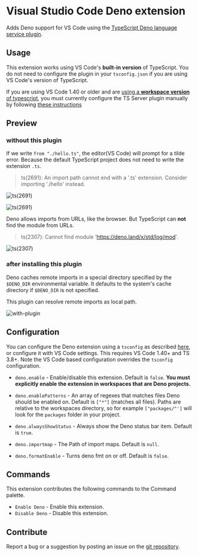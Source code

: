 # Visual Studio Code Deno extension

Adds Deno support for VS Code using the [TypeScript Deno language service
plugin](https://github.com/justjavac/typescript-deno-plugin).

## Usage

This extension works using VS Code's **built-in version** of TypeScript. You do
not need to configure the plugin in your `tsconfig.json` if you are using VS
Code's version of TypeScript.

If you are using VS Code 1.40 or older and are [using a **workspace version** of
typescript](https://code.visualstudio.com/Docs/languages/typescript#_using-newer-typescript-versions),
you must currently configure the TS Server plugin manually by following [these
instructions](https://github.com/justjavac/typescript-deno-plugin#configuration)

## Preview

### without this plugin

If we write `from "./hello.ts"`, the editor(VS Code) will prompt for a tilde
error. Because the default TypeScript project does not need to write the
extension `.ts`.

> ts(2691): An import path cannot end with a '.ts' extension. Consider importing './hello' instead.

![ts(2691)](https://raw.githubusercontent.com/justjavac/vscode-deno/master/images/ts-error-2691-1.png)

![ts(2691)](https://raw.githubusercontent.com/justjavac/vscode-deno/master/images/ts-error-2691-2.png)

Deno allows imports from URLs, like the browser. But TypeScript can **not** find the module from URLs.

> ts(2307): Cannot find module 'https://deno.land/x/std/log/mod'.

![ts(2307)](https://raw.githubusercontent.com/justjavac/vscode-deno/master/images/ts-error-2307.png)

### after installing this plugin

Deno caches remote imports in a special directory specified by the `$DENO_DIR`
environmental variable. It defaults to the system's cache directory if
`$DENO_DIR` is not specified.

This plugin can resolve remote imports as local path.

![with-plugin](https://raw.githubusercontent.com/justjavac/vscode-deno/master/images/with-plugin.png)

## Configuration

You can configure the Deno extension using a `tsconfig` as described
[here](https://github.com/justjavac/typescript-deno-plugin#configuration), or
configure it with VS Code settings. This requires VS Code 1.40+ and TS 3.8+.
Note the VS Code based configuration overrides the `tsconfig` configuration.

- `deno.enable` - Enable/disable this extension. Default is `false`. **You must explicitly enable the extension in workspaces that are Deno projects.**

- `deno.enablePatterns` - An array of regexes that matches files Deno should be enabled on. Default is `["*"]` (matches all files). Paths are relative to the workspaces directory, so for example `["packages/"']` will look for the `packages` folder in your project.

- `deno.alwaysShowStatus` - Always show the Deno status bar item. Default is `true`.

- `deno.importmap` - The Path of import maps. Default is `null`.

- `deno.formatEnable` - Turns deno fmt on or off. Default is `false`.

## Commands

This extension contributes the following commands to the Command palette.

- `Enable Deno` - Enable this extension.
- `Disable Deno` - Disable this extension.

## Contribute

Report a bug or a suggestion by posting an issue on the [git
repository](https://github.com/denoland/vscode_deno).
